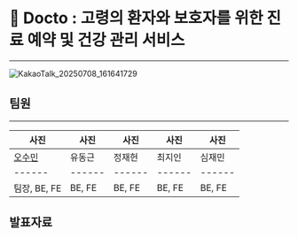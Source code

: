 # 🏥 Docto : 고령의 환자와 보호자를 위한 진료 예약 및 건강 관리 서비스
---
![KakaoTalk_20250708_161641729](https://github.com/user-attachments/assets/291d210e-f2ef-45a1-bc80-0e150988fa14)


## 팀원
---
| 사진 | 사진 | 사진 | 사진 | 사진 |
|------|------|------|------|------|
| [오수민](https://github.com/OhSoomin812) | 유동근 | 정재헌 | 최지인 | 심재민 |
|------|------|------|------|------|
| 팀장, BE, FE | BE, FE | BE, FE | BE, FE | BE, FE |


## 발표자료
